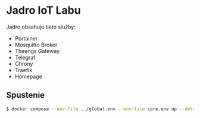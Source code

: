 # Jadro IoT Labu

Jadro obsahuje tieto služby:

* Portainer
* Mosquitto Broker
* Theengs Gateway
* Telegraf
* Chrony
* Traefik
* Homepage

## Spustenie

```bash
$ docker compose --env-file ../global.env --env-file core.env up --detach
```
